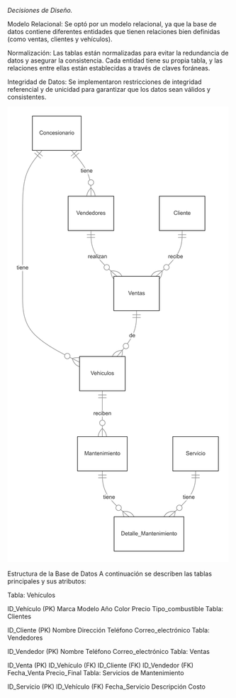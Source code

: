 *Decisiones de Diseño.*

Modelo Relacional: Se optó por un modelo relacional, ya que la base de datos contiene diferentes entidades que tienen relaciones bien definidas (como ventas, clientes y vehículos).

Normalización: Las tablas están normalizadas para evitar la redundancia de datos y asegurar la consistencia. Cada entidad tiene su propia tabla, y las relaciones entre ellas están establecidas a través de claves foráneas.

Integridad de Datos: Se implementaron restricciones de integridad referencial y de unicidad para garantizar que los datos sean válidos y consistentes.

![alt text](images/CampusCar.png)

Estructura de la Base de Datos
A continuación se describen las tablas principales y sus atributos:

Tabla: Vehículos

ID_Vehículo (PK)
Marca
Modelo
Año
Color
Precio
Tipo_combustible
Tabla: Clientes

ID_Cliente (PK)
Nombre
Dirección
Teléfono
Correo_electrónico
Tabla: Vendedores

ID_Vendedor (PK)
Nombre
Teléfono
Correo_electrónico
Tabla: Ventas

ID_Venta (PK)
ID_Vehículo (FK)
ID_Cliente (FK)
ID_Vendedor (FK)
Fecha_Venta
Precio_Final
Tabla: Servicios de Mantenimiento

ID_Servicio (PK)
ID_Vehículo (FK)
Fecha_Servicio
Descripción
Costo